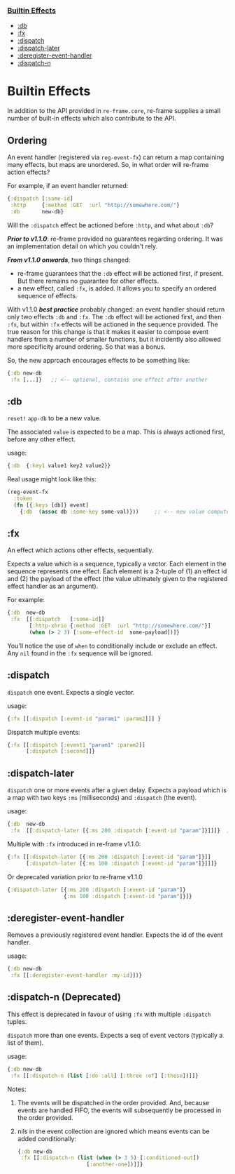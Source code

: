 
<div class="sidebar secondary" style="width: 218px; left: 161px;">
    <h3 class="current">
        <a href="api-builtin-effects.html#top">
            <span class="inner">Builtin Effects</span>
        </a>
    </h3>
    <ul>
        <li class="depth-1">
            <a href="api-builtin-effects.html#db">
                <div class="inner">
                    <span>:db</span>
                </div>
            </a>
        </li>    
        <li class="depth-1">
            <a href="api-builtin-effects.html#fx">
                <div class="inner">
                    <span>:fx</span>
                </div>
            </a>
        </li>
        <li class="depth-1">
            <a href="api-builtin-effects.html#dispatch">
                <div class="inner">
                    <span>:dispatch</span>
                </div>
            </a>
        </li>
        <li class="depth-1">
            <a href="api-builtin-effects.html#dispatch-later">
                <div class="inner">
                    <span>:dispatch-later</span>
                </div>
            </a>
        </li>
        <li class="depth-1">
            <a href="api-builtin-effects.html#deregister-event-handler">
                <div class="inner">
                    <span>:deregister-event-handler</span>
                </div>
            </a>
        </li>
        <li class="depth-1">
            <a href="api-builtin-effects.html#dispatch-n">
                <div class="inner">
                    <span>:dispatch-n</span>
                </div>
            </a>
        </li>                            
    </ul>
</div>


# Builtin Effects

In addition to the API provided in `re-frame.core`, re-frame supplies a small number of 
built-in effects which also contribute to the API.

## Ordering

An event handler (registered via `reg-event-fx`) can return a map containing many effects, but maps are unordered. So, in what order will re-frame action effects?

For example, if an event handler returned:
```clj 
{:dispatch [:some-id]
 :http     {:method :GET  :url "http://somewhere.com/"}
 :db       new-db}
``` 
Will the `:dispatch` effect be actioned before `:http`, and what about `:db`?

***Prior to v1.1.0***: re-frame provided no guarantees regarding ordering. It was an implementation detail on which you couldn't rely.

***From v1.1.0 onwards***, two things changed:

  - re-frame guarantees that the `:db` effect will be actioned first, if present. But there remains no guarantee for other effects.
  - a new effect, called `:fx`, is added. It allows you to specify an ordered sequence of effects.

With v1.1.0 ***best practice*** probably changed: an event handler should return only two effects `:db` and `:fx`. The `:db` effect will be actioned first, and then `:fx`, but within `:fx` effects will be actioned in the sequence provided. The true reason for this change is that it makes it easier to compose event handlers from a number of smaller functions, but it incidently also allowed more specificity around ordering. So that was a bonus. 

So, the new approach encourages effects to be something like:
```clj
{:db new-db 
 :fx [...]}   ;; <-- optional, contains one effect after another
```

## <a name="db"></a> :db

`reset!` `app-db` to be a new value. 

The associated `value` is expected to be a map. This is always
actioned first, before any other effect.

usage:
```clojure
{:db  {:key1 value1 key2 value2}}   
```

Real usage might look like this: 
```clojure
(reg-event-fx
  :token 
  (fn [{:keys [db]} event]
    {:db  (assoc db :some-key some-val)}))     ;; <-- new value computed
```

## <a name="fx"></a> :fx

An effect which actions other effects, sequentially. 

Expects a value which is a sequence, typically a vector. 
Each element in the sequence represents one effect. 
Each element is a 2-tuple of (1) an effect id and (2) the payload of the effect (the value ultimately given to the registered effect handler as an argument). 

For example:
```clj
{:db  new-db 
 :fx  [[:dispatch   [:some-id]]
       [:http-xhrio {:method :GET  :url "http://somewhere.com/"}]
       (when (> 2 3) [:some-effect-id  some-payload])]}
```

You'll notice the use of `when` to conditionally include or exclude an effect. Any `nil` found in the `:fx` sequence will be ignored. 

## <a name="dispatch"></a> :dispatch

`dispatch` one event. Expects a single vector.

usage:
```clojure
{:fx [[:dispatch [:event-id "param1" :param2]]] }
```

Dispatch multiple events:
```clojure
{:fx [[:dispatch [:event1 "param1" :param2]]
      [:dispatch [:second]]}
```

## <a name="dispatch-later"></a> :dispatch-later

`dispatch` one or more events after a given delay. Expects a payload which is a 
map with two keys `:ms` (milliseconds) and `:dispatch` (the event).

usage:
```clj
{:db  new-db 
 :fx  [[:dispatch-later [{:ms 200 :dispatch [:event-id "param"]}]]]}  ;; dispatch in 200ms
```

Multiple with `:fx` introduced in re-frame v1.1.0:
```clojure
{:fx [[:dispatch-later [{:ms 200 :dispatch [:event-id "param"]}]]
      [:dispatch-later [{:ms 100 :dispatch [:event-id "param"]}]]]}
```

Or deprecated variation prior to re-frame v1.1.0
```clojure
{:dispatch-later [{:ms 200 :dispatch [:event-id "param"]}
                  {:ms 100 :dispatch [:event-id "param"]}]}
```

   
## <a name="deregister-event-handler"></a> :deregister-event-handler

Removes a previously registered event handler. Expects the id of the event handler. 

usage:
```clojure
{:db new-db
 :fx [[:deregister-event-handler :my-id]])}
```


## <a name="dispatch-n"></a> :dispatch-n (Deprecated)

This effect is deprecated in favour of using `:fx` with multiple `:dispatch` tuples.

`dispatch` more than one events. Expects a seq of event vectors (typically a list of them). 

usage:
```clojure
{:db new-db
 :fx [[:dispatch-n (list [:do :all] [:three :of] [:these])]]}
```

Notes:

  1. The events will be dispatched in the order provided. And, because events are handled FIFO, the events will subsequently be processed in the order provided.
  2. nils in the event collection are ignored which means events can be added
conditionally:

     ```clojure
     {:db new-db
      :fx [[:dispatch-n (list (when (> 3 5) [:conditioned-out])
                           [:another-one])]]}
     ```
